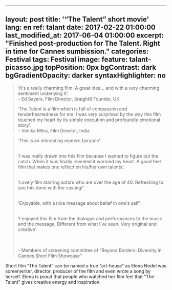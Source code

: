   ---
layout:             post
title:              '&#8220;The Talent&#8221; short movie'
lang:               en
ref:                talant
date:               2017-02-22 01:00:00
last_modified_at:   2017-06-04 01:00:00
excerpt:            "Finished post-production for The Talent. Right in time for Cannes sumbission."
categories:         Festival
tags:               Festival
image:
  feature:     talant-picasso.jpg
  topPosition: 0px
bgContrast: dark
bgGradientOpacity:  darker
syntaxHighlighter:  no
---
<blockquote class="largeQuote">&#8216;It's a really charming film. A great idea… and with a very charming sentiment underlying it&#8217;.
<br/> - Ed Sayers, Film Director, Sraight8 Founder, UK</blockquote>

<blockquote class="largeQuote">&#8216;The Talent is a film which is full of compassion and tenderheartedness for me. I was very surprised by the way this film touched my heart by its simple execution and profoundly emotional story&#8217;.
<br/> - Venika Mitra, Film Director, India</blockquote>

<div class="img img--fullContainer img--14xLeading" style="background-image: url({{ site.baseurl_posts_img }}talant-screenshot.png);"></div>

<blockquote class="u--startsWithDoubleQuote">
&#8216;This is an interesting modern fairytale&#8217;.<br/><br/>

&#8216;I was really drawn into this film because I wanted to figure out the catch. When it was finally revealed it warmed my heart. A good feel film that makes one reflect on his/her own talents&#8217;.<br/><br/>

&#8216;Lovely film starring actors who are over the age of 40. Refreshing to see this done with the casting!&#8217;<br/><br/>

&#8216;Enjoyable, with a nice message about belief in one's self&#8217;.<br/><br/>

&#8216;I enjoyed this film from the dialogue and performances to the music and the message. Different from what I've seen. Very original and creative&#8217;.<br/><br/>

<br/> - Members of screening committee of &#8220;Beyond Borders: Diversity in Cannes Short Film Showcase&#8221;</blockquote>

Short film &#8220;The Talent&#8221; can be named a true &#8220;art-house&#8221; as  Elena Nodel was screenwriter,
director, producer of the film and even wrote a song by herself.
Elena is proud that  people who watched her film feel that &#8220;The Talent&#8221;
gives creative energy and inspiration.
